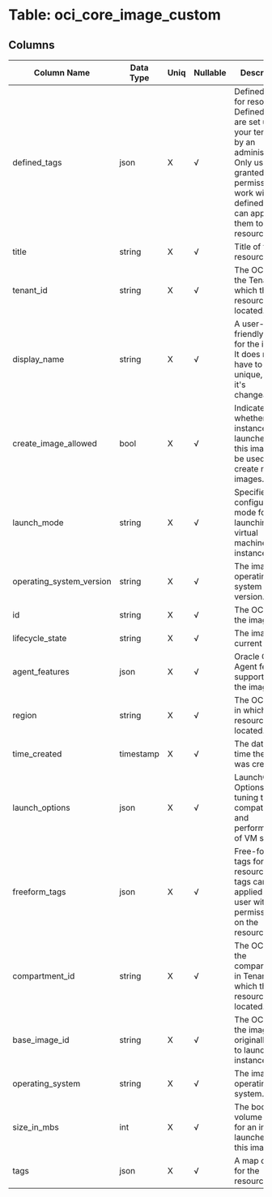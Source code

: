 # Table: oci_core_image_custom

## Columns 

|  Column Name   |  Data Type  | Uniq | Nullable | Description | 
|  ----  | ----  | ----  | ----  | ---- | 
| defined_tags | json | X | √ | Defined tags for resource. Defined tags are set up in your tenancy by an administrator. Only users granted permission to work with the defined tags can apply them to resources. | 
| title | string | X | √ | Title of the resource. | 
| tenant_id | string | X | √ | The OCID of the Tenant in which the resource is located. | 
| display_name | string | X | √ | A user-friendly name for the image. It does not have to be unique, and it's changeable. | 
| create_image_allowed | bool | X | √ | Indicates whether instances launched with this image can be used to create new images. | 
| launch_mode | string | X | √ | Specifies the configuration mode for launching virtual machine (VM) instances. | 
| operating_system_version | string | X | √ | The image's operating system version. | 
| id | string | X | √ | The OCID of the image. | 
| lifecycle_state | string | X | √ | The image's current state. | 
| agent_features | json | X | √ | Oracle Cloud Agent features supported on the image. | 
| region | string | X | √ | The OCI region in which the resource is located. | 
| time_created | timestamp | X | √ | The date and time the image was created. | 
| launch_options | json | X | √ | LaunchOptions Options for tuning the compatibility and performance of VM shapes. | 
| freeform_tags | json | X | √ | Free-form tags for resource. This tags can be applied by any user with permissions on the resource. | 
| compartment_id | string | X | √ | The OCID of the compartment in Tenant in which the resource is located. | 
| base_image_id | string | X | √ | The OCID of the image originally used to launch the instance. | 
| operating_system | string | X | √ | The image's operating system. | 
| size_in_mbs | int | X | √ | The boot volume size for an instance launched from this image. | 
| tags | json | X | √ | A map of tags for the resource. | 


